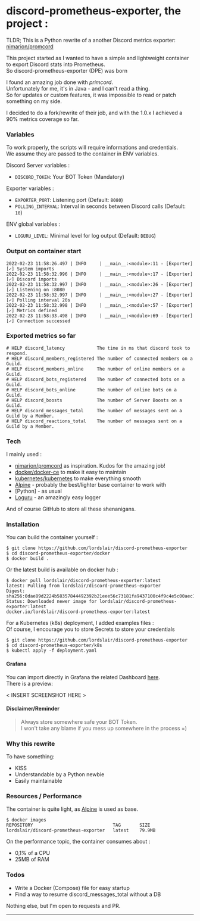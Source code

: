 # discord-prometheus-exporter, the project :

TLDR; This is a Python rewrite of a another Discord metrics exporter: [nimarion/promcord][promcord]

This project started as I wanted to have a simple and lightweight container to export Discord stats into Prometheus.  
So discord-prometheus-exporter (DPE) was born

I found an amazing job done with *primcord*.  
Unfortunately for me, it's in Java - and I can't read a thing.  
So for updates or custom features, it was impossible to read or patch something on my side.

I decided to do a fork/rewrite of their job, and with the 1.0.x I achieved a 90% metrics coverage so far.

### Variables

To work properly, the scripts will require informations and credentials.  
We assume they are passed to the container in ENV variables.

Discord Server variables :
- `DISCORD_TOKEN`: Your BOT Token (Mandatory)

Exporter variables :
- `EXPORTER_PORT`: Listening port (Default: `8080`)
- `POLLING_INTERVAL`: Interval in seconds between Discord calls (Default: `10`)

ENV global variables :
- `LOGURU_LEVEL`: Minimal level for log output (Default: `DEBUG`)

### Output on container start

```
2022-02-23 11:58:26.497 | INFO     | __main__:<module>:11 - [Exporter][✓] System imports
2022-02-23 11:58:32.996 | INFO     | __main__:<module>:17 - [Exporter][✓] Discord imports
2022-02-23 11:58:32.997 | INFO     | __main__:<module>:26 - [Exporter][✓] Listening on :8080
2022-02-23 11:58:32.997 | INFO     | __main__:<module>:27 - [Exporter][✓] Polling interval 20s
2022-02-23 11:58:32.998 | INFO     | __main__:<module>:57 - [Exporter][✓] Metrics defined
2022-02-23 11:58:33.498 | INFO     | __main__:<module>:69 - [Exporter][✓] Connection successed
```

### Exported metrics so far

```
# HELP discord_latency            The time in ms that discord took to respond.
# HELP discord_members_registered The number of connected members on a Guild.
# HELP discord_members_online     The number of online members on a Guild.
# HELP discord_bots_registered    The number of connected bots on a Guild.
# HELP discord_bots_online        The number of online bots on a Guild.
# HELP discord_boosts             The number of Server Boosts on a Guild.
# HELP discord_messages_total     The number of messages sent on a Guild by a Member.
# HELP discord_reactions_total    The number of messages sent on a Guild by a Member.
```

### Tech

I mainly used :

* [nimarion/promcord][promcord] as inspiration. Kudos for the amazing job!
* [docker/docker-ce][docker] to make it easy to maintain
* [kubernetes/kubernetes][kubernetes] to make everything smooth
* [Alpine][alpine] - probably the best/lighter base container to work with
* [Python] - as usual
* [Loguru][loguru] - an amazingly easy logger

And of course GitHub to store all these shenanigans.

### Installation

You can build the container yourself :
```
$ git clone https://github.com/lordslair/discord-prometheus-exporter
$ cd discord-prometheus-exporter/docker
$ docker build .
```

Or the latest build is available on docker hub :
```
$ docker pull lordslair/discord-prometheus-exporter:latest
latest: Pulling from lordslair/discord-prometheus-exporter
Digest: sha256:0dae89d2224b58357844492392b21eee56c73181fa9437100c4f9c4e5c00aec1
Status: Downloaded newer image for lordslair/discord-prometheus-exporter:latest
docker.io/lordslair/discord-prometheus-exporter:latest
```

For a Kubernetes (k8s) deployment, I added examples files :  
Of course, I encourage you to store Secrets to store your credentials
```
$ git clone https://github.com/lordslair/discord-prometheus-exporter
$ cd discord-prometheus-exporter/k8s
$ kubectl apply -f deployment.yaml
```

#### Grafana

You can import directly in Grafana the related Dashboard [here][dashboard].  
There is a preview:  

< INSERT SCREENSHOT HERE >

#### Disclaimer/Reminder

> Always store somewhere safe your BOT Token.  
> I won't take any blame if you mess up somewhere in the process =)  

### Why this rewrite

To have something:
- KISS
- Understandable by a Python newbie
- Easily maintainable  


### Resources / Performance

The container is quite light, as [Alpine][alpine] is used as base.  

```
$ docker images
REPOSITORY                              TAG       SIZE
lordslair/discord-prometheus-exporter   latest    79.9MB
```

On the performance topic, the container consumes about :
 - 0,1% of a CPU
 - 25MB of RAM

### Todos

 - Write a Docker (Compose) file for easy startup
 - Find a way to resume discord_messages_total without a DB

Nothing else, but I'm open to requests and PR.  

---
   [kubernetes]: <https://github.com/kubernetes/kubernetes>
   [docker]: <https://github.com/docker/docker-ce>
   [alpine]: <https://github.com/alpinelinux>
   [promcord]: <https://github.com/nimarion/promcord>
   [loguru]: <https://github.com/Delgan/loguru>
   [dashboard]: <https://github.com/lordslair/discord-prometheus-exporter/grafana/dashboard-DPE.json>
